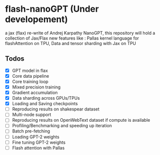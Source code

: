 # flash-nanoGPT (Under developement)

a jax (flax) re-write of Andrej Karpathy NanoGPT, this repository will hold a collection of Jax/Flax new features like :
Pallas kernel language for flashAttention on TPU, Data and tensor sharding with Jax on TPU

## Todos

- [x] GPT model in flax
- [x] Core data pipeline
- [x] Core training loop
- [x] Mixed precision training
- [x] Gradient accumulation
- [x] Data sharding across GPUs/TPUs
- [x] Loading and Saving checkpoints
- [ ] Reproducing results on shakespear dataset
- [ ] Multi-node support
- [ ] Reproducing results on OpenWebText dataset if compute is available
- [ ] Profiling/Benchmarking and speeding up iteration
- [ ] Batch pre-fetching
- [ ] Loading GPT-2 weights
- [ ] Fine tuning GPT-2 weights
- [ ] Flash attention with Pallas